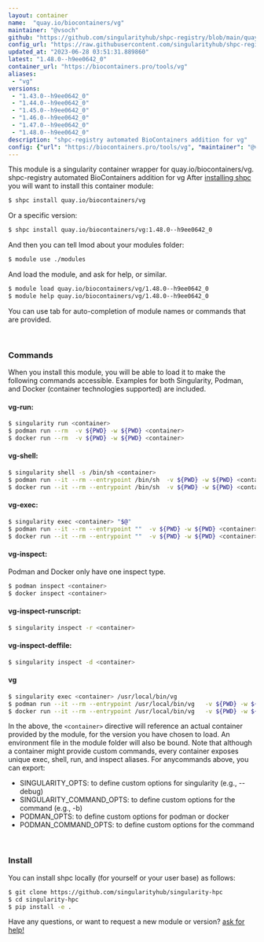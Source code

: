 ```yaml
---
layout: container
name:  "quay.io/biocontainers/vg"
maintainer: "@vsoch"
github: "https://github.com/singularityhub/shpc-registry/blob/main/quay.io/biocontainers/vg/container.yaml"
config_url: "https://raw.githubusercontent.com/singularityhub/shpc-registry/main/quay.io/biocontainers/vg/container.yaml"
updated_at: "2023-06-28 03:51:31.889860"
latest: "1.48.0--h9ee0642_0"
container_url: "https://biocontainers.pro/tools/vg"
aliases:
 - "vg"
versions:
 - "1.43.0--h9ee0642_0"
 - "1.44.0--h9ee0642_0"
 - "1.45.0--h9ee0642_0"
 - "1.46.0--h9ee0642_0"
 - "1.47.0--h9ee0642_0"
 - "1.48.0--h9ee0642_0"
description: "shpc-registry automated BioContainers addition for vg"
config: {"url": "https://biocontainers.pro/tools/vg", "maintainer": "@vsoch", "description": "shpc-registry automated BioContainers addition for vg", "latest": {"1.48.0--h9ee0642_0": "sha256:0220f8f2ad88f9aaf2f97ef4b9d1b37de55fe280e3998e15a769ee587d6625ba"}, "tags": {"1.43.0--h9ee0642_0": "sha256:767ff7be84ce574899ca0ce2fd8a7305835dba741aeb9bd45974b56c7095b8f2", "1.44.0--h9ee0642_0": "sha256:3a91a6f0e09b3e4a555fccd56e35fa6ff941050b2530b328ac38c70a7d1a1679", "1.45.0--h9ee0642_0": "sha256:753390f9fc26ce541bb3e6949beeeecaae0e4290121229cbd5315f08692df8a8", "1.46.0--h9ee0642_0": "sha256:5eddfb5b0db1828e4ab9eebba3b8f5305867f16d582c971d6da638d1b172699b", "1.47.0--h9ee0642_0": "sha256:d4d51e56250b777c6a2248b658ef285cd685febf80e069b85b1c628b182e0c35", "1.48.0--h9ee0642_0": "sha256:0220f8f2ad88f9aaf2f97ef4b9d1b37de55fe280e3998e15a769ee587d6625ba"}, "docker": "quay.io/biocontainers/vg", "aliases": {"vg": "/usr/local/bin/vg"}}
---
```


This module is a singularity container wrapper for quay.io/biocontainers/vg.
shpc-registry automated BioContainers addition for vg
After [installing shpc](#install) you will want to install this container module:


```bash
$ shpc install quay.io/biocontainers/vg
```

Or a specific version:

```bash
$ shpc install quay.io/biocontainers/vg:1.48.0--h9ee0642_0
```

And then you can tell lmod about your modules folder:

```bash
$ module use ./modules
```

And load the module, and ask for help, or similar.

```bash
$ module load quay.io/biocontainers/vg/1.48.0--h9ee0642_0
$ module help quay.io/biocontainers/vg/1.48.0--h9ee0642_0
```

You can use tab for auto-completion of module names or commands that are provided.

<br>

### Commands

When you install this module, you will be able to load it to make the following commands accessible.
Examples for both Singularity, Podman, and Docker (container technologies supported) are included.

#### vg-run:

```bash
$ singularity run <container>
$ podman run --rm  -v ${PWD} -w ${PWD} <container>
$ docker run --rm  -v ${PWD} -w ${PWD} <container>
```

#### vg-shell:

```bash
$ singularity shell -s /bin/sh <container>
$ podman run --it --rm --entrypoint /bin/sh  -v ${PWD} -w ${PWD} <container>
$ docker run --it --rm --entrypoint /bin/sh  -v ${PWD} -w ${PWD} <container>
```

#### vg-exec:

```bash
$ singularity exec <container> "$@"
$ podman run --it --rm --entrypoint ""  -v ${PWD} -w ${PWD} <container> "$@"
$ docker run --it --rm --entrypoint ""  -v ${PWD} -w ${PWD} <container> "$@"
```

#### vg-inspect:

Podman and Docker only have one inspect type.

```bash
$ podman inspect <container>
$ docker inspect <container>
```

#### vg-inspect-runscript:

```bash
$ singularity inspect -r <container>
```

#### vg-inspect-deffile:

```bash
$ singularity inspect -d <container>
```


#### vg

```bash
$ singularity exec <container> /usr/local/bin/vg
$ podman run --it --rm --entrypoint /usr/local/bin/vg   -v ${PWD} -w ${PWD} <container> -c " $@"
$ docker run --it --rm --entrypoint /usr/local/bin/vg   -v ${PWD} -w ${PWD} <container> -c " $@"
```



In the above, the `<container>` directive will reference an actual container provided
by the module, for the version you have chosen to load. An environment file in the
module folder will also be bound. Note that although a container
might provide custom commands, every container exposes unique exec, shell, run, and
inspect aliases. For anycommands above, you can export:

 - SINGULARITY_OPTS: to define custom options for singularity (e.g., --debug)
 - SINGULARITY_COMMAND_OPTS: to define custom options for the command (e.g., -b)
 - PODMAN_OPTS: to define custom options for podman or docker
 - PODMAN_COMMAND_OPTS: to define custom options for the command

<br>

### Install

You can install shpc locally (for yourself or your user base) as follows:

```bash
$ git clone https://github.com/singularityhub/singularity-hpc
$ cd singularity-hpc
$ pip install -e .
```

Have any questions, or want to request a new module or version? [ask for help!](https://github.com/singularityhub/singularity-hpc/issues)